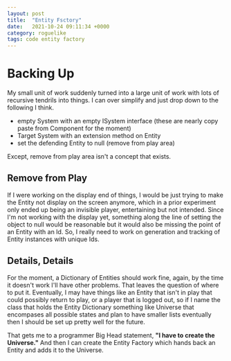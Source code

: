 ```yaml
---
layout: post
title:  "Entity Fsctory"
date:   2021-10-24 09:11:34 +0000
category: roguelike
tags: code entity factory
---
```


# Backing Up
My small unit of work suddenly turned into a large unit of work with lots of recursive tendrils into things. I can over simplify and just drop down to the following I think.  

* empty System with an empty ISystem interface (these are nearly copy paste from Component for the moment)
* Target System with an extension method on Entity
* set the defending Entity to null (remove from play area)

Except, remove from play area isn't a concept that exists.  

## Remove from Play
If I were working on the display end of things, I would be just trying to make the Entity not display on the screen anymore, which in a prior experiment only ended up being an invisible player, entertaining but not intended. Since I'm not working with the display yet, something along the line of setting the object to null would be reasonable but it would also be missing the point of an Entity with an Id. So, I really need to work on generation and tracking of Entity instances with unique Ids.  

## Details, Details
For the moment, a Dictionary of Entities should work fine, again, by the time it doesn't work I'll have other problems. That leaves the question of where to put it. Eventually, I may have things like an Entity that isn't in play that could possibly return to play, or a player that is logged out, so if I name the class that holds the Entity Dictionary something like Universe that encompases all possible states and plan to have smaller lists eventually then I should be set up pretty well for the future.  

That gets me to a programmer Big Head statement, __"I have to create the Universe."__ And then I can create the Entity Factory which hands back an Entity and adds it to the Universe.  